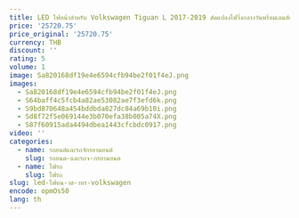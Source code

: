 ```yaml
---
title: LED ไฟหน้าสําหรับ Volkswagen Tiguan L 2017-2019 ดัดแปลงไฟวิ่งกลางวันพร้อมเลนส์เลี้ยวสัญญาณ
price: '25720.75'
price_original: '25720.75'
currency: THB
discount: ''
rating: 5
volume: 1
image: Sa820168df19e4e6594cfb94be2f01f4eJ.png
images:
  - Sa820168df19e4e6594cfb94be2f01f4eJ.png
  - S64baff4c5fcb4a82ae53082ae7f3efd6k.png
  - S9bd870648a454bddbda827dc84a69b10i.png
  - Sd8f72f5e069144e3b070efa38b005a74X.png
  - S87f60915ada4494dbea1443cfcbdc0917.png
video: ''
categories:
  - name: รถยนต์และรถจักรยานยนต์
    slug: รถยนต-และรถจ-กรยานยนต
  - name: ไฟรถ
    slug: ไฟรถ
slug: led-ไฟหน-าส-าหร-volkswagen
encode: opmOs50
lang: th
---
```

  